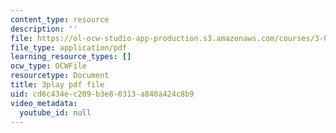 ```yaml
---
content_type: resource
description: ''
file: https://ol-ocw-studio-app-production.s3.amazonaws.com/courses/3-091-introduction-to-solid-state-chemistry-fall-2018/cd6c434ec209b3e80313a840a424c8b9_xALiVHvc7EU.pdf
file_type: application/pdf
learning_resource_types: []
ocw_type: OCWFile
resourcetype: Document
title: 3play pdf file
uid: cd6c434e-c209-b3e8-0313-a840a424c8b9
video_metadata:
  youtube_id: null
---
```

